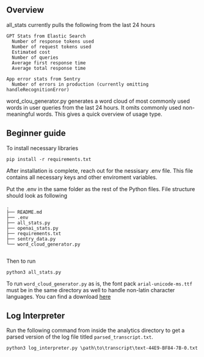 ## Overview
all_stats currently pulls the following from the last 24 hours
```
GPT Stats from Elastic Search
  Number of response tokens used
  Number of request tokens used
  Estimated cost
  Number of queries
  Average first response time
  Average total response time

App error stats from Sentry
  Number of errors in production (currently omitting handleRecognitionError)
```

word_clou_generator.py generates a word cloud of most commonly used words in user queries from the last 24 hours. It omits commonly used non-meaningful words. This gives a quick overview of usage type. 

## Beginner guide
To install necessary libraries
```
pip install -r requirements.txt
```

After installation is complete, reach out for the nessisary .env file. This file contains all necessary keys and other enviroment variables. 

Put the .env in the same folder as the rest of the Python files. File structure should look as following
```
.
├── README.md
├── .env
├── all_stats.py
├── openai_stats.py
├── requirements.txt
├── sentry_data.py
└── word_cloud_generator.py
             
```

Then to run
```
python3 all_stats.py
```

To run `word_cloud_generator.py` as is, the font pack `arial-unicode-ms.ttf` must be in the same directory as well to handle non-latin character languages. You can find a download [here](https://www.download-free-fonts.com/details/88978/arial-unicode-ms)

## Log Interpreter
Run the following command from inside the analytics directory to get a parsed version of the log file titled `parsed_transcript.txt`.
```
python3 log_interpreter.py \path\to\transcript\text-44E9-BF84-7B-0.txt
```
